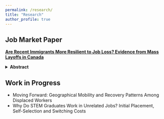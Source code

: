 ```yaml
---
permalink: /research/
title: "Research"
author_profile: true
---
```


## Job Market Paper

**[Are Recent Immigrants More Resilient to Job Loss? Evidence from Mass Layoffs in Canada](/files/JMP_Olivier_Gagnon_latest.pdf)**

<details>
<summary><strong>Abstract</strong></summary>
<p style="margin-top: 10px;">
This paper measures the effect of job loss on the subsequent labor market outcomes of immigrants as a function of the time spent in the host country at the time of displacement. The evidence comes from yearly employer-employee administrative data from Canadian taxes (2001-2019), linked to immigration records. I look at immigrants displaced during mass layoffs, which provide plausibly exogenous job separations. I estimate the impact of displacement in two distinct ways. First, through an event study approach. Second, through a regression-based approach that allows me to quantify how differences in the composition of pre-displacement characteristics contribute to the heterogeneous treatment effects and how the heterogeneity in earnings loss is linked to specific differences in post-displacement outcomes. I find that recent immigrants experience smaller and less persistent earnings losses from displacement, with a 21% decrease in earnings one year after displacement, compared to 26% for those who have been in the host country longer. Recent immigrants also display better post-displacement outcomes in other dimensions, such as lower time spent nonemployed and higher geographic mobility. I show that differences in pre-displacement characteristics account for 50% of the heterogeneous treatment effects on earnings: each additional year in Canada results in 0.8 percentage points larger earnings losses, but only 0.4 percentage points when controlling for pre-displacement characteristics. Age at displacement alone explains half of this difference. Differences in post-displacement outcomes account for an additional 40% of the heterogeneity in earnings losses, with time spent nonemployed being the most important mechanism.
</p>
</details>

## Work in Progress

- Moving Forward: Geographical Mobility and Recovery Patterns Among Displaced Workers
- Why Do STEM Graduates Work in Unrelated Jobs? Initial Placement, Self-Selection and Switching Costs

